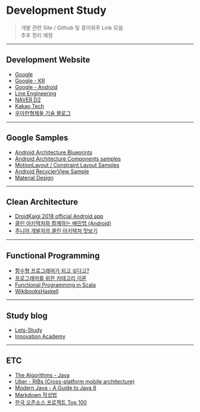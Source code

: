 # Development Study

> 개발 관련 Site / Github 및 흥미위주 Link 모음   
> 추후 정리 예정

****
## Development Website
- [Google](https://developers.googleblog.com/)
- [Google - KR](https://developers-kr.googleblog.com/)
- [Google - Android](https://developer.android.com/)
- [Line Engineering](https://engineering.linecorp.com/ko/blog/)
- [NAVER D2](https://d2.naver.com/home)
- [Kakao Tech](https://tech.kakao.com/)
- [우아한형제들 기술 블로그](http://woowabros.github.io/)

****
## Google Samples
- [Android Architecture Blueprints](https://github.com/googlesamples/android-architecture)
- [Android Architecture Components samples](https://github.com/googlesamples/android-architecture-components)
- [MotionLayout / Constraint Layout Samples](https://github.com/googlesamples/android-ConstraintLayoutExamples)
- [Android RecyclerView Sample](https://github.com/googlesamples/android-RecyclerView)
- [Material Design](https://material.io/)

****
## Clean Architecture
- [DroidKaigi 2018 official Android app](https://github.com/DroidKaigi/conference-app-2018)
- [클린 아키텍처와 함께하는 배민앱 (Android)](http://woowabros.github.io/experience/2019/01/17/baeminapp-clean-architecture.html)
- [주니어 개발자의 클린 아키텍처 맛보기](http://woowabros.github.io/tools/2019/10/02/clean-architecture-experience.html)

****
## Functional Programming
- [함수형 프로그래머가 되고 싶다고?](https://github.com/FEDevelopers/tech.description/wiki/%ED%95%A8%EC%88%98%ED%98%95-%ED%94%84%EB%A1%9C%EA%B7%B8%EB%9E%98%EB%A8%B8%EA%B0%80-%EB%90%98%EA%B3%A0-%EC%8B%B6%EB%8B%A4%EA%B3%A0%3F-(Part-1))
- [프로그래머를 위한 카테고리 이론](https://github.com/pilgwon/CategoryTheory)
- [Functional Programming in Scala](https://github.com/kpug/fpis)
- [WikibooksHaskell](https://wikidocs.net/book/204)

****
## Study blog
- [Lets-Study](https://github.com/JoMingyu/Lets-Study)
- [Innovation Academy](https://github.com/innovationacademy-kr/software-resources)

****
## ETC
- [The Algorithms - Java](https://github.com/TheAlgorithms/Java)
- [Uber - RIBs (Cross-platform mobile architecture)](https://github.com/uber/RIBs)
- [Modern Java - A Guide to Java 8](https://github.com/winterbe/java8-tutorial)
- [Markdown 작성법](https://gist.github.com/ihoneymon/652be052a0727ad59601#file-gistfile1-md)
- [한국 오픈소스 프로젝트 Top 100](https://medium.com/supple/%ED%95%9C%EA%B5%AD-%EC%98%A4%ED%94%88%EC%86%8C%EC%8A%A4-%ED%94%84%EB%A1%9C%EC%A0%9D%ED%8A%B8-top-100-739dafc082cf)
